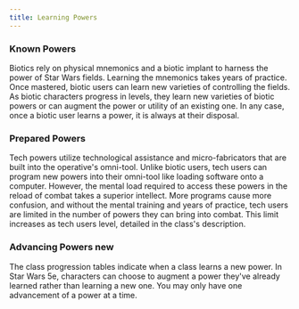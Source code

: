 ```yaml
---
title: Learning Powers
---
```

### Known Powers
Biotics rely on physical mnemonics and a biotic implant to harness the power of Star Wars fields. Learning the mnemonics
takes years of practice. Once mastered, biotic users can learn new varieties of controlling the fields. As biotic characters
progress in levels, they learn new varieties of biotic powers or can augment the power or utility of an existing one.
In any case, once a biotic user learns a power, it is always at their disposal.

### Prepared Powers
Tech powers utilize technological assistance and micro-fabricators that are built into the operative's omni-tool.
Unlike biotic users, tech users can program new powers into their omni-tool
like loading software onto a computer. However, the mental load required to access these powers in the reload of combat
takes a superior intellect. More programs cause more confusion, and without the mental training and years of practice,
tech users are limited in the number of powers they can bring into combat. This limit increases as tech users level, detailed
in the class's description.

### Advancing Powers <v-chip color="info" small>new</v-chip>
The class progression tables indicate when a class learns a new power. In Star Wars 5e, characters can choose
to augment a power they've already learned rather than learning a new one. You may only have one advancement of a power at a time.

